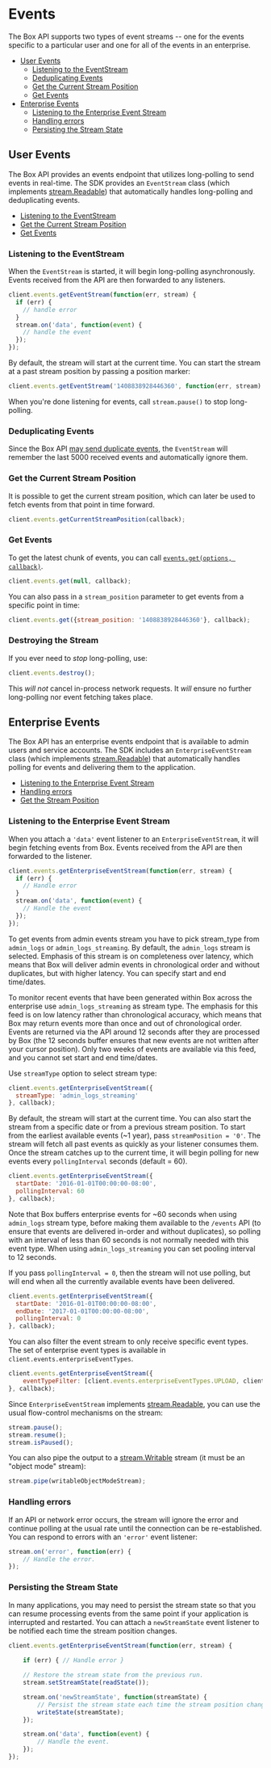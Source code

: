 Events
======

The Box API supports two types of event streams -- one for the events specific to a particular user
 and one for all of the events in an enterprise.

<!-- START doctoc generated TOC please keep comment here to allow auto update -->
<!-- DON'T EDIT THIS SECTION, INSTEAD RE-RUN doctoc TO UPDATE -->


- [User Events](#user-events)
  - [Listening to the EventStream](#listening-to-the-eventstream)
  - [Deduplicating Events](#deduplicating-events)
  - [Get the Current Stream Position](#get-the-current-stream-position)
  - [Get Events](#get-events)
- [Enterprise Events](#enterprise-events)
  - [Listening to the Enterprise Event Stream](#listening-to-the-enterprise-event-stream)
  - [Handling errors](#handling-errors)
  - [Persisting the Stream State](#persisting-the-stream-state)

<!-- END doctoc generated TOC please keep comment here to allow auto update -->


User Events
-----------

The Box API provides an events endpoint that utilizes long-polling to send
events in real-time. The SDK provides an `EventStream` class (which implements
[stream.Readable](https://nodejs.org/api/stream.html#stream_readable_streams)) that automatically
handles long-polling and deduplicating events.

* [Listening to the EventStream](#listening-to-the-eventstream)
* [Get the Current Stream Position](#get-the-current-stream-position)
* [Get Events](#get-events)

### Listening to the EventStream

When the `EventStream` is started, it will begin long-polling asynchronously.
Events received from the API are then forwarded to any listeners.

<!-- sample options_events -->
```js
client.events.getEventStream(function(err, stream) {
  if (err) {
    // handle error
  }
  stream.on('data', function(event) {
    // handle the event
  });
});
```

By default, the stream will start at the current time.  You can start the stream
at a past stream position by passing a position marker:

```js
client.events.getEventStream('1408838928446360', function(err, stream) { /* ... */ });
```

When you're done listening for events, call `stream.pause()` to stop long-polling.

### Deduplicating Events

Since the Box API [may send duplicate events](https://developers.box.com/docs/#events), the `EventStream` will remember the last 5000 received events and automatically ignore them.

### Get the Current Stream Position

It is possible to get the current stream position, which can later be used to
fetch events from that point in time forward.

```js
client.events.getCurrentStreamPosition(callback);
```

### Get Events

To get the latest chunk of events, you can call
[`events.get(options, callback)`](http://opensource.box.com/box-node-sdk/jsdoc/Events.html#get).

```js
client.events.get(null, callback);
```

You can also pass in a `stream_position` parameter to get events from a specific
point in time:

<!-- sample get_events -->
```js
client.events.get({stream_position: '1408838928446360'}, callback);
```

### Destroying the Stream

If you ever need to *stop* long-polling, use:

<!-- sample options_events destroy -->
```js
client.events.destroy();
```

This *will not* cancel in-process network requests. It *will* ensure no further long-polling nor event fetching takes place.

Enterprise Events
-----------------

The Box API has an enterprise events endpoint that is available to admin users and service accounts.
The SDK includes an `EnterpriseEventStream` class (which implements
[stream.Readable](https://nodejs.org/api/stream.html#stream_readable_streams)) that automatically
handles polling for events and delivering them to the application.

* [Listening to the Enterprise Event Stream](#listening-to-the-enterprise-event-stream)
* [Handling errors](#handling-errors)
* [Get the Stream Position](#get-the-stream-position)

### Listening to the Enterprise Event Stream

When you attach a `'data'` event listener to an `EnterpriseEventStream`, it will begin fetching events from Box.
Events received from the API are then forwarded to the listener.

<!-- sample options_events enterprise -->
```js
client.events.getEnterpriseEventStream(function(err, stream) {
  if (err) { 
    // Handle error 
  }
  stream.on('data', function(event) {
    // Handle the event
  });
});
```

To get events from admin events stream you have to pick stream_type from `admin_logs` or `admin_logs_streaming`.
By default, the `admin_logs` stream is selected. Emphasis of this stream is on completeness over latency,
which means that Box will deliver admin events in chronological order and without duplicates,
but with higher latency. You can specify start and end time/dates.

To monitor recent events that have been generated within Box across the enterprise use
`admin_logs_streaming` as stream type. The emphasis for this feed is on low latency rather than chronological
accuracy, which means that Box may return events more than once and out of chronological order.
Events are returned via the API around 12 seconds after they are processed by Box
(the 12 seconds buffer ensures that new events are not written after your cursor position).
Only two weeks of events are available via this feed, and you cannot set start and end time/dates.

Use `streamType` option to select stream type:
```js
client.events.getEnterpriseEventStream({
  streamType: 'admin_logs_streaming'
}, callback);
```
By default, the stream will start at the current time.  You can also start the stream
from a specific date or from a previous stream position.  To start from the earliest available events (~1 year),
pass `streamPosition = '0'`.  The stream will fetch all past events as quickly as your listener consumes them.
Once the stream catches up to the current time, it will begin polling for new events every `pollingInterval` seconds
(default = 60).

```js
client.events.getEnterpriseEventStream({
  startDate: '2016-01-01T00:00:00-08:00',
  pollingInterval: 60
}, callback);
```

Note that Box buffers enterprise events for ~60 seconds when using `admin_logs` stream type, before making them available 
to the `/events` API (to ensure that events are delivered in-order and without duplicates), so polling with an interval
of less than 60 seconds is not normally needed with this event type. When using `admin_logs_streaming` you can set pooling 
interval to 12 seconds.

If you pass `pollingInterval = 0`, then the stream will not use polling, but will end when all the currently
available events have been delivered.

```js
client.events.getEnterpriseEventStream({
  startDate: '2016-01-01T00:00:00-08:00',
  endDate: '2017-01-01T00:00:00-08:00',
  pollingInterval: 0
}, callback);
```

You can also filter the event stream to only receive specific event types.  The set of enterprise event types
is available in `client.events.enterpriseEventTypes`.

<!-- sample options_events enterprise_filter -->
```js
client.events.getEnterpriseEventStream({
    eventTypeFilter: [client.events.enterpriseEventTypes.UPLOAD, client.events.enterpriseEventTypes.DOWNLOAD]
}, callback);
```

Since `EnterpriseEventStream` implements [stream.Readable](https://nodejs.org/api/stream.html#stream_readable_streams),
you can use the usual flow-control mechanisms on the stream:

```js
stream.pause();
stream.resume();
stream.isPaused();
```

You can also pipe the output to a [stream.Writable](https://nodejs.org/api/stream.html#stream_writable_streams) stream
(it must be an "object mode" stream):

```js
stream.pipe(writableObjectModeStream);
```

### Handling errors

If an API or network error occurs, the stream will ignore the error and continue polling at the usual rate until
the connection can be re-established.  You can respond to errors with an `'error'` event listener:

```js
stream.on('error', function(err) {
    // Handle the error.
});
```

### Persisting the Stream State

In many applications, you may need to persist the stream state so that you can resume processing events from the
same point if your application is interrupted and restarted.  You can attach a `newStreamState` event listener
to be notified each time the stream position changes.

```js
client.events.getEnterpriseEventStream(function(err, stream) {
	
    if (err) { // Handle error }

    // Restore the stream state from the previous run.
    stream.setStreamState(readState());

    stream.on('newStreamState', function(streamState) {
        // Persist the stream state each time the stream position changes.
        writeState(streamState);
    });

    stream.on('data', function(event) {
        // Handle the event.
    });
});
```
